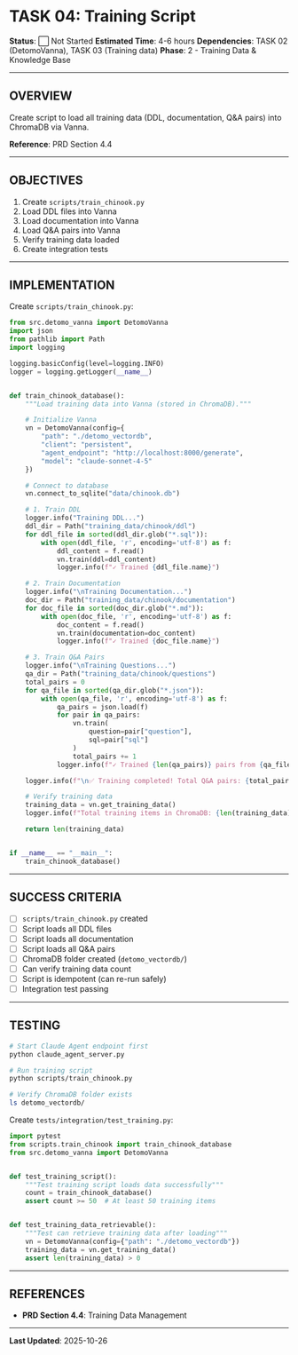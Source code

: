 # TASK 04: Training Script

**Status**: ⬜ Not Started
**Estimated Time**: 4-6 hours
**Dependencies**: TASK 02 (DetomoVanna), TASK 03 (Training data)
**Phase**: 2 - Training Data & Knowledge Base

---

## OVERVIEW

Create script to load all training data (DDL, documentation, Q&A pairs) into ChromaDB via Vanna.

**Reference**: PRD Section 4.4

---

## OBJECTIVES

1. Create `scripts/train_chinook.py`
2. Load DDL files into Vanna
3. Load documentation into Vanna
4. Load Q&A pairs into Vanna
5. Verify training data loaded
6. Create integration tests

---

## IMPLEMENTATION

Create `scripts/train_chinook.py`:

```python
from src.detomo_vanna import DetomoVanna
import json
from pathlib import Path
import logging

logging.basicConfig(level=logging.INFO)
logger = logging.getLogger(__name__)


def train_chinook_database():
    """Load training data into Vanna (stored in ChromaDB)."""

    # Initialize Vanna
    vn = DetomoVanna(config={
        "path": "./detomo_vectordb",
        "client": "persistent",
        "agent_endpoint": "http://localhost:8000/generate",
        "model": "claude-sonnet-4-5"
    })

    # Connect to database
    vn.connect_to_sqlite("data/chinook.db")

    # 1. Train DDL
    logger.info("Training DDL...")
    ddl_dir = Path("training_data/chinook/ddl")
    for ddl_file in sorted(ddl_dir.glob("*.sql")):
        with open(ddl_file, 'r', encoding='utf-8') as f:
            ddl_content = f.read()
            vn.train(ddl=ddl_content)
            logger.info(f"✓ Trained {ddl_file.name}")

    # 2. Train Documentation
    logger.info("\nTraining Documentation...")
    doc_dir = Path("training_data/chinook/documentation")
    for doc_file in sorted(doc_dir.glob("*.md")):
        with open(doc_file, 'r', encoding='utf-8') as f:
            doc_content = f.read()
            vn.train(documentation=doc_content)
            logger.info(f"✓ Trained {doc_file.name}")

    # 3. Train Q&A Pairs
    logger.info("\nTraining Questions...")
    qa_dir = Path("training_data/chinook/questions")
    total_pairs = 0
    for qa_file in sorted(qa_dir.glob("*.json")):
        with open(qa_file, 'r', encoding='utf-8') as f:
            qa_pairs = json.load(f)
            for pair in qa_pairs:
                vn.train(
                    question=pair["question"],
                    sql=pair["sql"]
                )
                total_pairs += 1
            logger.info(f"✓ Trained {len(qa_pairs)} pairs from {qa_file.name}")

    logger.info(f"\n✅ Training completed! Total Q&A pairs: {total_pairs}")

    # Verify training data
    training_data = vn.get_training_data()
    logger.info(f"Total training items in ChromaDB: {len(training_data)}")

    return len(training_data)


if __name__ == "__main__":
    train_chinook_database()
```

---

## SUCCESS CRITERIA

- [ ] `scripts/train_chinook.py` created
- [ ] Script loads all DDL files
- [ ] Script loads all documentation
- [ ] Script loads all Q&A pairs
- [ ] ChromaDB folder created (`detomo_vectordb/`)
- [ ] Can verify training data count
- [ ] Script is idempotent (can re-run safely)
- [ ] Integration test passing

---

## TESTING

```bash
# Start Claude Agent endpoint first
python claude_agent_server.py

# Run training script
python scripts/train_chinook.py

# Verify ChromaDB folder exists
ls detomo_vectordb/
```

Create `tests/integration/test_training.py`:

```python
import pytest
from scripts.train_chinook import train_chinook_database
from src.detomo_vanna import DetomoVanna


def test_training_script():
    """Test training script loads data successfully"""
    count = train_chinook_database()
    assert count >= 50  # At least 50 training items


def test_training_data_retrievable():
    """Test can retrieve training data after loading"""
    vn = DetomoVanna(config={"path": "./detomo_vectordb"})
    training_data = vn.get_training_data()
    assert len(training_data) > 0
```

---

## REFERENCES

- **PRD Section 4.4**: Training Data Management

---

**Last Updated**: 2025-10-26
